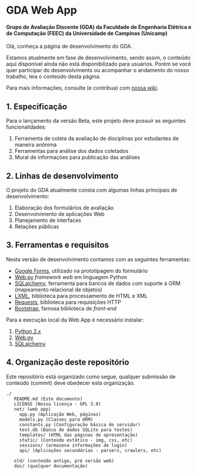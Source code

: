 # GDA Web App
#### Grupo de Avaliação Discente (GDA) da Faculdade de Engenharia Elétrica e de Computação (FEEC) da Universidade de Campinas (Unicamp)
Olá, conheça a página de desenvolvimento do GDA.

Estamos atualmente em fase de desenvolvimento, sendo assim, o conteúdo aqui disponível ainda não está disponibilizado para usuários. Porém se você quer participar do desenvolvimento ou acompanhar o andamento do nosso trabalho, leia o conteúdo desta página.

Para mais informações, consulte (e contribua) com [nossa wiki](https://github.com/rodrigosurita/gda/wiki).

## 1. Especificação
Para o lançamento da versão Beta, este projeto deve possuir as seguintes funcionalidades:

 1. Ferramenta de coleta da avaliação de disciplinas por estudantes de maneira anônima
 2. Ferramentas para análise dos dados coletados
 3. Mural de informações para publicação das análises


## 2. Linhas de desenvolvimento
O projeto do GDA atualmente consta com algumas linhas principais de desenvolvimento:

 1. Elaboração dos formulários de avaliação
 2. Desenvolvimento de aplicações Web
 3. Planejamento de interfaces
 4. Relações públicas


## 3. Ferramentas e requisitos
Nesta versão de desenvolvimento contamos com as seguintes ferramentas:

* [Google Forms](https://docs.google.com/forms/d/1kVaQlGR9AQPtNVwuB56Hqzo8EzI-fpofSHnAO8TEa1M/edit), utilizado na prototipagem do formulário
* [Web.py](https://github.com/webpy/webpy) *framework web* em linguagem Python
* [SQLalchemy](http://www.sqlalchemy.org/), ferramenta para bancos de dados com suporte à ORM (mapeamento relacional de objetos)
* [LXML](http://lxml.de/), biblioteca para processamento de HTML e XML
* [Requests](http://docs.python-requests.org/en/latest), biblioteca para requisições HTTP 
* [Bootstrap](http://getbootstrap.com), famosa biblioteca de *front-end*


Para a execução local da Web App é necessário instalar:

 1. [Python 2.x](https://www.python.org)
 2. [Web.py](https://github.com/webpy/webpy)
 3. [SQLalchemy](http://www.sqlalchemy.org/)
 

## 4. Organização deste repositório
Este repositório está organizado como segue, qualquer submissão de conteúdo (commit) deve obedecer esta organização.

```
./
   README.md (Este documento)
   LICENSE (Nossa licença - GPL 3.0)
   net/ (web app)
     app.py (Aplicação Web, páginas)
     models.py (Classes para ORM)
     constants.py (Configuração básica do servidor)
     test.db (Banco de dados SQLite para testes)
     templates/ (HTML das páginas de apresentação)
     static/ (Conteúdo estático - img, css, etc)
     sessions/ (armazena informações de login)
     api/ (Aplicações secundárias - parsers, crawlers, etc)
   
   old/ (conteúdo antigo, pré versão web)
   doc/ (qualquer documentação)
```
